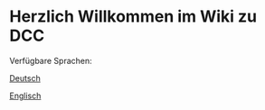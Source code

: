 # Herzlich Willkommen im Wiki zu DCC

Verfügbare Sprachen:

[Deutsch](de/README.md)


[Englisch](en/README.md)